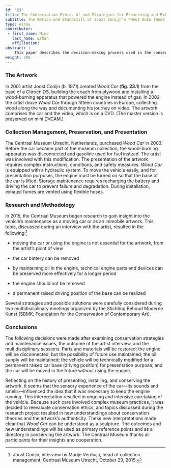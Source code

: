```yaml
---
id: "23"
title: The Conservation Ethics of and Strategies for Preserving and Exhibiting an Operational Car
subtitle: The Motion and Standstill of Joost Conijn’s *Hout Auto (Wood Car)*
type: essay
contributor:
 - first_name: Mine
   last_name: Erhan
   affiliation:
abstract: |
    This paper describes the decision-making process used in the conservation of *Hout Auto (Wood Car)* by Joost Conijn (b. 1971). One of the crucial questions behind conservation strategies was whether to interpret the vehicle as a kinetic artwork or as a motionless relic. Possible approaches toward the work’s preservation were discussed with the artist and with a panel of professionals from various disciplines. These discussions, which resulted in the decision to preserve the vehicle as a static sculpture, brought new insights to different analytical approaches.
weight: 208
---
```


### The Artwork

In 2001 artist Joost Conijn (b. 1971) created *Wood Car* (**fig. 23.1**) from the base of a Citroën DS, building the coach from plywood and installing a wood-burning apparatus that powered the engine instead of gas. In 2002 the artist drove *Wood Car* through fifteen countries in Europe, collecting wood along the way and documenting his journey on video. The artwork comprises the car and the video, which is on a DVD. (The master version is preserved on mini DVCAM.)

### Collection Management, Preservation, and Presentation

The Centraal Museum Utrecht, Netherlands, purchased *Wood Car* in 2003. Before the car became part of the museum collection, the wood-burning apparatus was disconnected and gasoline used for fuel instead. The artist was involved with this modification. The presentation of the artwork requires complex instructions, conditions, and safety measures. *Wood Car* is equipped with a hydraulic system. To move the vehicle easily, and for presentation purposes, the engine must be turned on so that the base of the car is lifted. Storage maintenance requires recharging the battery and driving the car to prevent failure and degradation. During installation, exhaust fumes are vented using flexible hoses.

### Research and Methodology

In 2015, the Centraal Museum began research to gain insight into the vehicle’s maintenance as a moving car or as an immobile artwork. This topic, discussed during an interview with the artist, resulted in the following:[^1]

-   moving the car or using the engine is not essential for the artwork, from the artist’s point of view

-   the car battery can be removed

-   by maintaining oil in the engine, technical engine parts and devices can be preserved more effectively for a longer period

-   the engine should not be removed

-   a permanent raised driving position of the base can be realized

Several strategies and possible solutions were carefully considered during two multidisciplinary meetings organized by the Stichting Behoud Moderne Kunst (SBMK; Foundation for the Conservation of Contemporary Art).

### Conclusions

The following decisions were made after examining conservation strategies and maintenance issues, the outcome of the artist interview, and the multidisciplinary sessions. Parts and materials will be restored; the engine will be disconnected, but the possibility of future use maintained; the oil supply will be maintained; the vehicle will be technically modified for a permanent raised car base (driving position) for presentation purpose; and the car will be moved in the future without using the engine.

Reflecting on the history of presenting, installing, and conserving the artwork, it seems that the sensory experience of the car—its sounds and smells—influenced the idea that it was necessary to keep the engine running. This interpretation resulted in ongoing and intensive caretaking of the vehicle. Because such care involved complex museum practices, it was decided to reevaluate conservation ethics, and topics discussed during the research project resulted in new understandings about conservation theories and the artwork’s authenticity. These new interpretations made clear that *Wood Car* can be understood as a sculpture. The outcomes and new understandings will be used as primary reference points and as a directory in conserving the artwork. The Centraal Museum thanks all participants for their insights and cooperation.

[^1]: Joost Conijn, interview by Marije Verduijn, head of collection management, Centraal Museum Utrecht, October 29, 2015.
